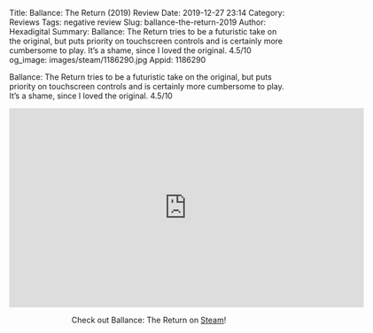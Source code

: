 Title: Ballance: The Return (2019) Review
Date: 2019-12-27 23:14
Category: Reviews
Tags: negative review
Slug: ballance-the-return-2019
Author: Hexadigital
Summary: Ballance: The Return tries to be a futuristic take on the original, but puts priority on touchscreen controls and is certainly more cumbersome to play. It’s a shame, since I loved the original. 4.5/10
og_image: images/steam/1186290.jpg
Appid: 1186290

Ballance: The Return tries to be a futuristic take on the original, but puts priority on touchscreen controls and is certainly more cumbersome to play. It’s a shame, since I loved the original. 4.5/10

<center><iframe src="https://www.youtube.com/embed/HB_Wmi3cSfU?feature=oembed" allow="accelerometer; autoplay; encrypted-media; gyroscope; picture-in-picture" width="640" height="360" frameborder="0"></iframe>

Check out Ballance: The Return on [Steam](https://store.steampowered.com/app/1186290/?curator_clanid=34633900)!</center>
